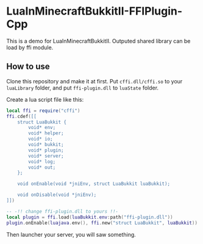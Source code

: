 LuaInMinecraftBukkitII-FFIPlugin-Cpp
=====

This is a demo for LuaInMinecraftBukkitII. Outputed shared library can be load by ffi module.

## How to use

Clone this repository and make it at first.
Put `cffi.dll/cffi.so` to your `luaLibrary` folder, and put `ffi-plugin.dll` to `luaState` folder.

Create a lua script file like this:

```lua
local ffi = require("cffi")
ffi.cdef([[
    struct LuaBukkit {
        void* env;
        void* helper;
        void* io;
        void* bukkit;
        void* plugin;
        void* server;
        void* log;
        void* out;
    };

    void onEnable(void *jniEnv, struct LuaBukkit luaBukkit);

    void onDisable(void *jniEnv);
]])

-- -!! change ffi-plugin.dll to yours !!-
local plugin = ffi.load(luaBukkit.env:path("ffi-plugin.dll"))
plugin.onEnable(luajava.env(), ffi.new("struct LuaBukkit", luaBukkit))
```

Then launcher your server, you will saw something.